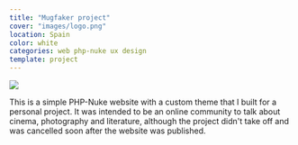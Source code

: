 ```yaml
---
title: "Mugfaker project"
cover: "images/logo.png"
location: Spain
color: white
categories: web php-nuke ux design
template: project
---
```


![](/work/mugfaker-project/images/1.png)

This is a simple PHP-Nuke website with a custom theme that I built for a personal project. It was intended to be an online community to talk about cinema, photography and literature, although the project didn't take off and was cancelled soon after the website was published.
